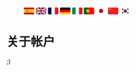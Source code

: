 >[![🇪🇸](/banderas/es.png "Español")](/README.md)
>[![🇬🇧](/banderas/uk.png "English")](/idiomas/english.md)
>[![🇫🇷](/banderas/fr.png "Français")](/idiomas/français.md)
>[![🇩🇪](/banderas/de.png "Deutsch")](/idiomas/deutsch.md)
>[![🇮🇹](/banderas/it.png "Italiano")](/idiomas/italiano.md)
>[![🇵🇹](/banderas/pt.png "Português")](/idiomas/português.md)
>[![🇯🇵](/banderas/jp.png "日本語")](/idiomas/日本語.md)
>[![🇨🇳](/banderas/cn.png "中文")](/idiomas/中文.md)
>[![🇰🇷](/banderas/kr.png "한국어")](/idiomas/한국어.md)

# 关于帐户

;)